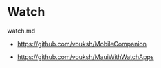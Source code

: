 # Watch

watch.md

*   https://github.com/vouksh/MobileCompanion

*   https://github.com/vouksh/MauiWithWatchApps


